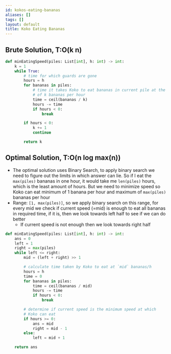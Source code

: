 ```yaml
---
id: kokos-eating-bananas
aliases: []
tags: []
layout: default
title: Koko Eating Bananas
---
```


## Brute Solution, T:O(k n)

```python
def minEatingSpeed(piles: List[int], h: int) -> int:
    k = 1
    while True:
        # time for which guards are gone
        hours = h
        for bananas in piles:
            # time it takes Koko to eat bananas in current pile at the speed
            # of k bananas per hour
            time = ceil(bananas / k)
            hours -= time
            if hours < 0:
                break

        if hours < 0:
            k += 1
            continue

        return k
```

## Optimal Solution, T:O(n log max(n))

- The optimal solution uses Binary Search, to apply binary search we need to
  figure out the limits in which answer can lie. So if I eat the `max(piles)`
  bananas in one hour, it would take me `len(piles)` hours, which is the least
  amount of hours. But we need to minimize speed so Koko can eat minimum of
  1 banana per hour and maximum of `max(piles)` bananas per hour
- Range: `[1, max(piles)]`, so we apply binary search on this range, for every
  mid we check if current speed (=mid) is enough to eat all bananas in required
  time, if it is, then we look towards left half to see if we can do better
  - If current speed is not enough then we look towards right half

```python
def minEatingSpeed(piles: List[int], h: int) -> int:
    ans = 0
    left = 1
    right = max(piles)
    while left <= right:
        mid = (left + right) >> 1

        # calculate time taken by Koko to eat at `mid` bananas/h
        hours = h
        time = 0
        for bananas in piles:
            time = ceil(bananas / mid)
            hours -= time
            if hours < 0:
                break

        # determine if current speed is the minimum speed at which
        # Koko can eat
        if hours >= 0:
            ans = mid
            right = mid - 1
        else:
            left = mid + 1

    return ans
```
